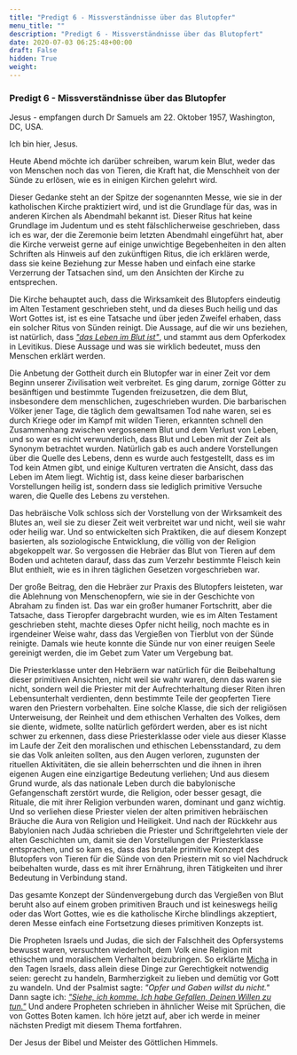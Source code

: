 ```yaml
---
title: "Predigt 6 - Missverständnisse über das Blutopfer"
menu_title: ""
description: "Predigt 6 - Missverständnisse über das Blutopfert"
date: 2020-07-03 06:25:48+00:00
draft: False
hidden: True
weight:
---
```

### Predigt 6 - Missverständnisse über das Blutopfer

Jesus - empfangen durch Dr Samuels am 22. Oktober 1957, Washington, DC, USA.

Ich bin hier, Jesus.

Heute Abend möchte ich darüber schreiben, warum kein Blut, weder das von Menschen noch das von Tieren, die Kraft hat, die Menschheit von der Sünde zu erlösen, wie es in einigen Kirchen gelehrt wird.

Dieser Gedanke steht an der Spitze der sogenannten Messe, wie sie in der katholischen Kirche praktiziert wird, und ist die Grundlage für das, was in anderen Kirchen als Abendmahl bekannt ist. Dieser Ritus hat keine Grundlage im Judentum und es steht fälschlicherweise geschrieben, dass ich es war, der die Zeremonie beim letzten Abendmahl eingeführt hat, aber die Kirche verweist gerne auf einige unwichtige Begebenheiten in den alten Schriften als Hinweis auf den zukünftigen Ritus, die ich erklären werde, dass sie keine Beziehung zur Messe haben und einfach eine starke Verzerrung der Tatsachen sind, um den Ansichten der Kirche zu entsprechen.

Die Kirche behauptet auch, dass die Wirksamkeit des Blutopfers eindeutig im Alten Testament geschrieben steht, und da dieses Buch heilig und das Wort Gottes ist, ist es eine Tatsache und über jeden Zweifel erhaben, dass ein solcher Ritus von Sünden reinigt. Die Aussage, auf die wir uns beziehen, ist natürlich, dass *["das Leben im Blut ist"](https://www.schlachterbibel.de/de/bibel/3_mose/17/11?hl=1#hl)*, und stammt aus dem Opferkodex in Levitikus. Diese Aussage und was sie wirklich bedeutet, muss den Menschen erklärt werden.

Die Anbetung der Gottheit durch ein Blutopfer war in einer Zeit vor dem Beginn unserer Zivilisation weit verbreitet. Es ging darum, zornige Götter zu besänftigen und bestimmte Tugenden freizusetzen, die dem Blut, insbesondere dem menschlichen, zugeschrieben wurden. Die barbarischen Völker jener Tage, die täglich dem gewaltsamen Tod nahe waren, sei es durch Kriege oder im Kampf mit wilden Tieren, erkannten schnell den Zusammenhang zwischen vergossenem Blut und dem Verlust von Leben, und so war es nicht verwunderlich, dass Blut und Leben mit der Zeit als Synonym betrachtet wurden. Natürlich gab es auch andere Vorstellungen über die Quelle des Lebens, denn es wurde auch festgestellt, dass es im Tod kein Atmen gibt, und einige Kulturen vertraten die Ansicht, dass das Leben im Atem liegt. Wichtig ist, dass keine dieser barbarischen Vorstellungen heilig ist, sondern dass sie lediglich primitive Versuche waren, die Quelle des Lebens zu verstehen.

Das hebräische Volk schloss sich der Vorstellung von der Wirksamkeit des Blutes an, weil sie zu dieser Zeit weit verbreitet war und nicht, weil sie wahr oder heilig war. Und so entwickelten sich Praktiken, die auf diesem Konzept basierten, als soziologische Entwicklung, die völlig von der Religion abgekoppelt war. So vergossen die Hebräer das Blut von Tieren auf dem Boden und achteten darauf, dass das zum Verzehr bestimmte Fleisch kein Blut enthielt, wie es in ihren täglichen Gesetzen vorgeschrieben war.

Der große Beitrag, den die Hebräer zur Praxis des Blutopfers leisteten, war die Ablehnung von Menschenopfern, wie sie in der Geschichte von Abraham zu finden ist. Das war ein großer humaner Fortschritt, aber die Tatsache, dass Tieropfer dargebracht wurden, wie es im Alten Testament geschrieben steht, machte dieses Opfer nicht heilig, noch machte es in irgendeiner Weise wahr, dass das Vergießen von Tierblut von der Sünde reinigte. Damals wie heute konnte die Sünde nur von einer reuigen Seele gereinigt werden, die im Gebet zum Vater um Vergebung bat.

Die Priesterklasse unter den Hebräern war natürlich für die Beibehaltung dieser primitiven Ansichten, nicht weil sie wahr waren, denn das waren sie nicht, sondern weil die Priester mit der Aufrechterhaltung dieser Riten ihren Lebensunterhalt verdienten, denn bestimmte Teile der geopferten Tiere waren den Priestern vorbehalten. Eine solche Klasse, die sich der religiösen Unterweisung, der Reinheit und dem ethischen Verhalten des Volkes, dem sie diente, widmete, sollte natürlich gefördert werden, aber es ist nicht schwer zu erkennen, dass diese Priesterklasse oder viele aus dieser Klasse im Laufe der Zeit den moralischen und ethischen Lebensstandard, zu dem sie das Volk anleiten sollten, aus den Augen verloren, zugunsten der rituellen Aktivitäten, die sie allein beherrschten und die ihnen in ihren eigenen Augen eine einzigartige Bedeutung verliehen; Und aus diesem Grund wurde, als das nationale Leben durch die babylonische Gefangenschaft zerstört wurde, die Religion, oder besser gesagt, die Rituale, die mit ihrer Religion verbunden waren, dominant und ganz wichtig. Und so verliehen diese Priester vielen der alten primitiven hebräischen Bräuche die Aura von Religion und Heiligkeit. Und nach der Rückkehr aus Babylonien nach Judäa schrieben die Priester und Schriftgelehrten viele der alten Geschichten um, damit sie den Vorstellungen der Priesterklasse entsprachen, und so kam es, dass das brutale primitive Konzept des Blutopfers von Tieren für die Sünde von den Priestern mit so viel Nachdruck beibehalten wurde, dass es mit ihrer Ernährung, ihren Tätigkeiten und ihrer Bedeutung in Verbindung stand.

Das gesamte Konzept der Sündenvergebung durch das Vergießen von Blut beruht also auf einem groben primitiven Brauch und ist keineswegs heilig oder das Wort Gottes, wie es die katholische Kirche blindlings akzeptiert, deren Messe einfach eine Fortsetzung dieses primitiven Konzepts ist.

Die Propheten Israels und Judas, die sich der Falschheit des Opfersystems bewusst waren, versuchten wiederholt, dem Volk eine Religion mit ethischem und moralischem Verhalten beizubringen. So erklärte [Micha](https://www.schlachterbibel.de/de/bibel/micha/6/8?hl=1#hl) in den Tagen Israels, dass allein diese Dinge zur Gerechtigkeit notwendig seien: gerecht zu handeln, Barmherzigkeit zu lieben und demütig vor Gott zu wandeln. Und der Psalmist sagte: *"Opfer und Gaben willst du nicht."* Dann sagte ich: *["Siehe, ich komme. Ich habe Gefallen, Deinen Willen zu tun."](https://www.schlachterbibel.de/de/bibel/psalm/40/6?hl=1#hl)* Und andere Propheten schrieben in ähnlicher Weise mit Sprüchen, die von Gottes Boten kamen. Ich höre jetzt auf, aber ich werde in meiner nächsten Predigt mit diesem Thema fortfahren.

Der Jesus der Bibel und Meister des Göttlichen Himmels.

